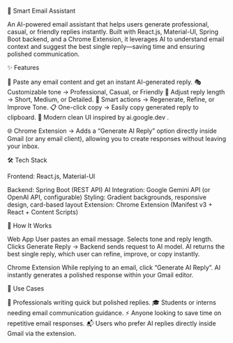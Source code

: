 📧 Smart Email Assistant

An AI-powered email assistant that helps users generate professional, casual, or friendly replies instantly.
Built with React.js, Material-UI, Spring Boot backend, and a Chrome Extension, it leverages AI to understand email context and suggest the best single reply—saving time and ensuring polished communication.

✨ Features

📝 Paste any email content and get an instant AI-generated reply.
🎭 Customizable tone → Professional, Casual, or Friendly
📏 Adjust reply length → Short, Medium, or Detailed.
🔄 Smart actions → Regenerate, Refine, or Improve Tone.
📋 One-click copy → Easily copy generated reply to clipboard.
🎨 Modern clean UI inspired by ai.google.dev
.

🌐 Chrome Extension → Adds a “Generate AI Reply” option directly inside Gmail (or any email client), allowing you to create responses without leaving your inbox.

🛠️ Tech Stack

Frontend: React.js, Material-UI

Backend: Spring Boot (REST API)
AI Integration: Google Gemini API (or OpenAI API, configurable)
Styling: Gradient backgrounds, responsive design, card-based layout
Extension: Chrome Extension (Manifest v3 + React + Content Scripts)

🚀 How It Works

Web App
User pastes an email message.
Selects tone and reply length.
Clicks Generate Reply → Backend sends request to AI model.
AI returns the best single reply, which user can refine, improve, or copy instantly.

Chrome Extension
While replying to an email, click “Generate AI Reply”.
AI instantly generates a polished response within your Gmail editor.

🎯 Use Cases

💼 Professionals writing quick but polished replies.
🎓 Students or interns needing email communication guidance.
⚡ Anyone looking to save time on repetitive email responses.
📬 Users who prefer AI replies directly inside Gmail via the extension.
